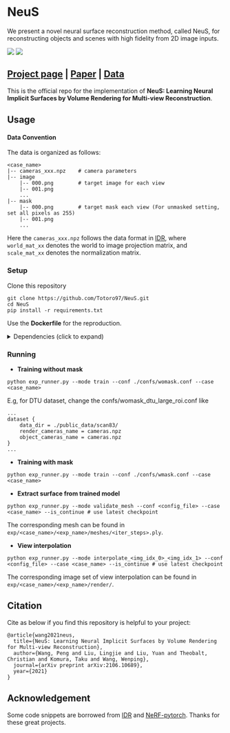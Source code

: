# NeuS
We present a novel neural surface reconstruction method, called NeuS, for reconstructing objects and scenes with high fidelity from 2D image inputs.

![](./static/intro_1_compressed.gif)
![](./static/intro_2_compressed.gif)

## [Project page](https://lingjie0206.github.io/papers/NeuS/) |  [Paper](https://arxiv.org/abs/2106.10689) | [Data](https://drive.google.com/drive/folders/1Nlzejs4mfPuJYORLbDEUDWlc9IZIbU0C?usp=sharing)
This is the official repo for the implementation of **NeuS: Learning Neural Implicit Surfaces by Volume Rendering for Multi-view Reconstruction**.

## Usage

#### Data Convention
The data is organized as follows:

```
<case_name>
|-- cameras_xxx.npz    # camera parameters
|-- image
    |-- 000.png        # target image for each view
    |-- 001.png
    ...
|-- mask
    |-- 000.png        # target mask each view (For unmasked setting, set all pixels as 255)
    |-- 001.png
    ...
```

Here the `cameras_xxx.npz` follows the data format in [IDR](https://github.com/lioryariv/idr/blob/main/DATA_CONVENTION.md), where `world_mat_xx` denotes the world to image projection matrix, and `scale_mat_xx` denotes the normalization matrix.

### Setup

Clone this repository

```shell
git clone https://github.com/Totoro97/NeuS.git
cd NeuS
pip install -r requirements.txt
```

Use the **Dockerfile** for the reproduction.

<details>
  <summary> Dependencies (click to expand) </summary>

  - torch==1.8.0
  - opencv_python==4.5.2.52
  - trimesh==3.9.8 
  - numpy==1.19.2
  - pyhocon==0.3.57
  - icecream==2.1.0
  - tqdm==4.50.2
  - scipy==1.7.0
  - PyMCubes==0.1.2

</details>

### Running

- **Training without mask**

```shell
python exp_runner.py --mode train --conf ./confs/womask.conf --case <case_name>
```

E.g, for DTU dataset, change the confs/womask\_dtu\_large\_roi.conf like

```
...
dataset {
    data_dir = ./public_data/scan83/
    render_cameras_name = cameras.npz
    object_cameras_name = cameras.npz
}
...
```

- **Training with mask**

```shell
python exp_runner.py --mode train --conf ./confs/wmask.conf --case <case_name>
```

- **Extract surface from trained model** 

```shell
python exp_runner.py --mode validate_mesh --conf <config_file> --case <case_name> --is_continue # use latest checkpoint
```

The corresponding mesh can be found in `exp/<case_name>/<exp_name>/meshes/<iter_steps>.ply`.

- **View interpolation**

```shell
python exp_runner.py --mode interpolate_<img_idx_0>_<img_idx_1> --conf <config_file> --case <case_name> --is_continue # use latest checkpoint
```

The corresponding image set of view interpolation can be found in `exp/<case_name>/<exp_name>/render/`.

## Citation

Cite as below if you find this repository is helpful to your project:

```
@article{wang2021neus,
  title={NeuS: Learning Neural Implicit Surfaces by Volume Rendering for Multi-view Reconstruction},
  author={Wang, Peng and Liu, Lingjie and Liu, Yuan and Theobalt, Christian and Komura, Taku and Wang, Wenping},
  journal={arXiv preprint arXiv:2106.10689},
  year={2021}
}
```

## Acknowledgement

Some code snippets are borrowed from [IDR](https://github.com/lioryariv/idr) and [NeRF-pytorch](https://github.com/yenchenlin/nerf-pytorch). Thanks for these great projects.
